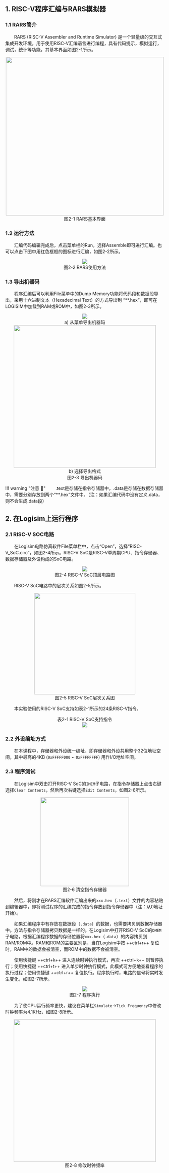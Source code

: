 ## 1. RISC-V程序汇编与RARS模拟器

### 1.1 RARS简介

&emsp;&emsp;RARS (RISC-V Assembler and Runtime Simulator) 是一个轻量级的交互式集成开发环境，用于使用RISC-V汇编语言进行编程，具有代码提示，模拟运行，调试，统计等功能，其基本界面如图2-1所示。

<center><img src = "../assets/2-1.png" width = 500></center>
<center>图2-1 RARS基本界面</center>


### 1.2 运行方法

&emsp;&emsp;汇编代码编辑完成后，点击菜单栏的Run，选择Assemble即可进行汇编。也可以点击下图中用红色框框的图标进行汇编，如图2-2所示。

<center><img src = "../assets/2-2.png"></center>
<center>图2-2 RARS使用方法</center>


### 1.3 导出机器码

&emsp;&emsp;程序汇编后可以利用File菜单中的Dump Memory功能将代码段和数据段导出，采用十六进制文本（Hexadecimal Text）的方式导出到 “**.hex”，即可在LOGISIM中加载到RAM或ROM中，如图2-3所示。

<center><img src = "../assets/2-3a.png"></center>
<center>a) 从菜单导出机器码</center>

<center><img src = "../assets/2-3b.png" width = 450></center>
<center>b) 选择导出格式</center>
<center>图2-3 导出机器码</center>

!!! warning "注意 :gun:"
    &emsp;&emsp;.text是存储在指令存储器中，.data是存储在数据存储器中，需要分别存放到两个“**.hex”文件中。（注：如果汇编代码中没有定义.data，则不会生成.data段）



## 2. 在Logisim上运行程序

### 2.1 RISC-V SOC电路

&emsp;&emsp;在Logisim电路仿真软件File菜单栏中，点击“Open”，选择“RISC-V_SoC.circ”，如图2-4所示。RISC-V SoC是RISC-V单周期CPU、指令存储器、数据存储器及外设构成的SoC电路。

<center><img src = "../assets/2-4.png"></center>
<center>图2-4 RISC-V SoC顶层电路图</center>

&emsp;&emsp;RISC-V SoC电路中的层次关系如图2-5所示。

<center><img src = "../assets/2-5.png" width = 320></center>
<center>图2-5 RISC-V SoC层次关系图</center>

&emsp;&emsp;本实验使用的RISC-V SoC支持如表2-1所示的24条RISC-V指令。

<center>表2-1 RISC-V SoC支持指令</center>
<center><img src = "../assets/t2-1.png"></center>


### 2.2 外设编址方式

&emsp;&emsp;在本课程中，存储器和外设统一编址，即存储器和外设共用整个32位地址空间，其中最高的4KB (`0xFFFFF000` ~ `0xFFFFFFFF`) 用作I/O地址空间。

### 2.3 程序测试

&emsp;&emsp;在Logisim中双击打开RISC-V SoC的`IMEM`子电路，在指令存储器上点击右键选择`Clear Contents`，然后再次右键选择`Edit Contents`，如图2-6所示。

<center><img src = "../assets/2-6.png" width = 280></center>
<center>图2-6 清空指令存储器</center>

&emsp;&emsp;然后，将刚才在RARS汇编软件汇编出来的`xxx.hex`（`.text`）文件的内容粘贴到编辑器中，即将测试程序的汇编完成的指令存放到指令存储器中（注：从0地址开始）。

&emsp;&emsp;如果汇编程序中有存放在数据段（`.data`）的数据，也需要拷贝到数据存储器中。方法与指令存储器拷贝数据是一样的。在Logisim中打开RISC-V SoC的`DMEM`子电路，根据汇编程序数据的存储位置将`xxx.hex`（`.data`）的内容拷贝到RAM/ROM中。RAM和ROM的主要区别是，当在Logisim中按 ++ctrl+r++ 复位时，RAM中的数据会被清空，而ROM中的数据不会被清空。

&emsp;&emsp;使用快捷键 ++ctrl+k++ 进入连续时钟执行模式，再次 ++ctrl+k++ 则暂停执行；使用快捷键 ++ctrl+t++ 进入单步时钟执行模式，此模式可方便地查看程序的执行过程；使用快捷键 ++ctrl+r++ 复位执行。程序执行时，电路的信号将实时发生变化，如图2-7所示。

<center><img src = "../assets/2-7.png"></center>
<center>图2-7 程序执行</center>

&emsp;&emsp;为了使CPU运行频率更快，建议在菜单栏`Simulate`->`Tick Frequency`中修改时钟频率为4.1KHz，如图2-8所示。

<center><img src = "../assets/2-8.png" width = 450></center>
<center>图2-8 修改时钟频率</center>
